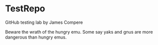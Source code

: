 # TestRepo
GitHub testing lab by James Compere

Beware the wrath of the hungry emu.
Some say yaks and gnus are more dangerous than hungry emus.
